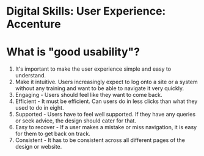 # Digital Skills: User Experience: Accenture

<h1>What is "good usability"?</h1>

1. It's important to make the user experience simple and easy to understand.
2. Make it intuitive. Users increasingly expect to log onto a site or a system without any training and want to be able to navigate it very quickly.
3. Engaging - Users should feel like they want to come back.
4. Efficient - It must be efficient. Can users do in less clicks than what they used to do in eight.
5. Supported - Users have to feel well supported. If they have any queries or seek advice, the design should cater for that.
6. Easy to recover - If a user makes a mistake or miss navigation, it is easy for them to get back on track.
7. Consistent - It has to be consistent across all different pages of the design or website.
